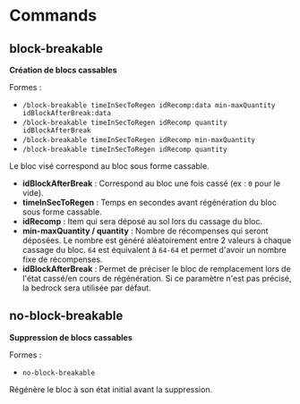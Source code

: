 # Commands

## block-breakable

**Création de blocs cassables**

Formes :

- `/block-breakable timeInSecToRegen idRecomp:data min-maxQuantity idBlockAfterBreak:data`
- `/block-breakable timeInSecToRegen idRecomp quantity idBlockAfterBreak`
- `/block-breakable timeInSecToRegen idRecomp min-maxQuantity`
- `/block-breakable timeInSecToRegen idRecomp quantity`

Le bloc visé correspond au bloc sous forme cassable.

- **idBlockAfterBreak** : Correspond au bloc une fois cassé (ex : `0` pour le vide).
- **timeInSecToRegen** : Temps en secondes avant régénération du bloc sous forme cassable.
- **idRecomp** : Item qui sera déposé au sol lors du cassage du bloc.
- **min-maxQuantity / quantity** : Nombre de récompenses qui seront déposées. Le nombre est généré aléatoirement entre 2 valeurs à chaque cassage du bloc. `64` est équivalent à `64-64` et permet d'avoir un nombre fixe de récompenses.
- **idBlockAfterBreak** : Permet de préciser le bloc de remplacement lors de l'état cassé/en cours de régénération. Si ce paramètre n'est pas précisé, la bedrock sera utilisée par défaut.

## no-block-breakable

**Suppression de blocs cassables**

Formes :

- `no-block-breakable`

Régénère le bloc à son état initial avant la suppression.
